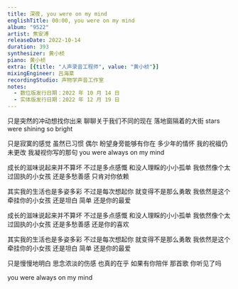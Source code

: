 ```yaml
---
title: 深夜, you were on my mind
englishTitle: 00:00, you were on my mind
album: "9522"
artist: 焦安溥
releaseDate: 2022-10-14
duration: 393
synthesizer: 黄小桢
piano: 黄小桢
extra: [{title: "人声录音工程师", value: "黄小桢"}]
mixingEngineer: 吕海棻
recordingStudio: 声物学声音工作室
notes:
  - 数位版发行日期：2022 年 10 月 14 日
  - 实体版发行日期：2022 年 12 月 19 日
---
```

只是突然的冲动想找你出来
聊聊关于我们不同的现在
落地窗隔着的大街
stars were shining so bright

只是寂寞的感觉
虽然已习惯
偶尔 盼望身旁能够有你在
多少年的情怀
我的祝福仍未更改
我凝视你写的那句
you were always on my mind

成长的滋味说起来并不算坏
不过是多点感慨
和没人理睬的小小孤单
我依然像个太过固执的小女孩
还是多愁善感
只肯对你依赖

其实我的生活也是多姿多彩
不过是每次想起你
就变得不是那么勇敢
我依然是这个牵挂你的小女孩
还是坦白 简单
还是你的最爱

成长的滋味说起来并不算坏
不过是多点感慨
和没人理睬的小小孤单
我依然像个太过固执的小女孩
还是多愁善感
还是你的喜欢

其实我的生活也是多姿多彩
不过是每次想起你
就变得不是那么勇敢
我依然是这个牵挂你的小女孩
还是坦白 简单
还是你的最爱

只是慢慢地明白
思念浓淡的伤感
也真的在乎 如果有你陪伴
那首歌 你听见了吗

you were always on my mind